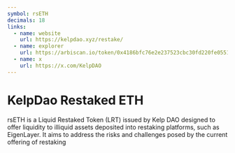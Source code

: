 ```yaml
---
symbol: rsETH
decimals: 18
links:
  - name: website
    url: https://kelpdao.xyz/restake/
  - name: explorer
    url: https://arbiscan.io/token/0x4186bfc76e2e237523cbc30fd220fe055156b41f
  - name: x
    url: https://x.com/KelpDAO
---
```


# KelpDao Restaked ETH

rsETH is a Liquid Restaked Token (LRT) issued by Kelp DAO designed to offer liquidity to illiquid assets deposited into restaking platforms, such as EigenLayer. It aims to address the risks and challenges posed by the current offering of restaking
